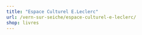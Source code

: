 ```yaml
---
title: "Espace Culturel E.Leclerc"
url: /vern-sur-seiche/espace-culturel-e-leclerc/
shop: livres
---
```

